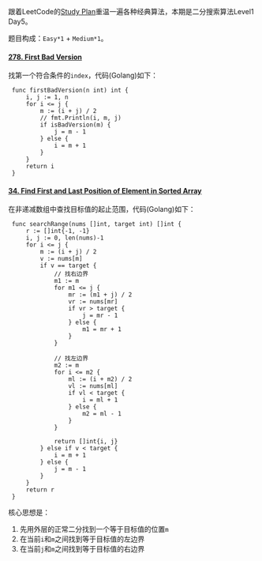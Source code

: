 跟着LeetCode的[Study Plan](https://leetcode.com/study-plan/)重温一遍各种经典算法，本期是二分搜索算法Level1 Day5。

题目构成：`Easy*1` + `Medium*1`。

#### [278. First Bad Version](https://leetcode.com/problems/first-bad-version/)

找第一个符合条件的`index`，代码(Golang)如下：
   ```
    func firstBadVersion(n int) int {
        i, j := 1, n
        for i <= j {
            m := (i + j) / 2
            // fmt.Println(i, m, j)
            if isBadVersion(m) {
                j = m - 1
            } else {
                i = m + 1
            }
        }
        return i
    }
   ```
#### [34. Find First and Last Position of Element in Sorted Array](https://leetcode.com/problems/find-first-and-last-position-of-element-in-sorted-array/)

在非递减数组中查找目标值的起止范围，代码(Golang)如下：
   ```
    func searchRange(nums []int, target int) []int {
        r := []int{-1, -1}
        i, j := 0, len(nums)-1
        for i <= j {
            m := (i + j) / 2
            v := nums[m]
            if v == target {
                // 找右边界
                m1 := m
                for m1 <= j {
                    mr := (m1 + j) / 2
                    vr := nums[mr]
                    if vr > target {
                        j = mr - 1
                    } else {
                        m1 = mr + 1
                    }
                }

                // 找左边界
                m2 := m
                for i <= m2 {
                    ml := (i + m2) / 2
                    vl := nums[ml]
                    if vl < target {
                        i = ml + 1
                    } else {
                        m2 = ml - 1
                    }
                }

                return []int{i, j}
            } else if v < target {
                i = m + 1
            } else {
                j = m - 1
            }
        }
        return r
    }
   ```
核心思想是：    
1. 先用外层的正常二分找到一个等于目标值的位置`m`    
2. 在当前`i`和`m`之间找到等于目标值的左边界    
3. 在当前`j`和`m`之间找到等于目标值的右边界    